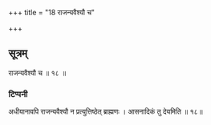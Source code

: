 +++
title = "18 राजन्यवैश्यौ च"

+++
## सूत्रम्
राजन्यवैश्यौ च ॥ १८ ॥  
### टिप्पनी
अधीयानावपि राजन्यवैश्यौ न प्रत्युत्तिष्ठेत् ब्राह्मणः । आसनादिकं तु देयमिति ॥ १८॥  
